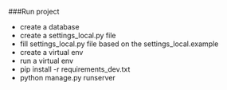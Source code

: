 ###Run project
- create a database
- create a settings_local.py file
- fill settings_local.py file based on the settings_local.example
- create a virtual env
- run a virtual env
- pip install -r requirements_dev.txt
- python manage.py runserver